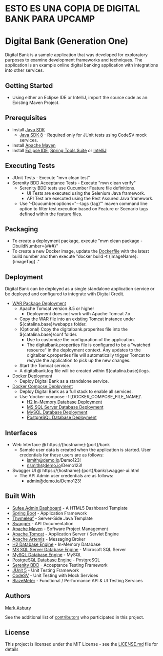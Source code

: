 # ESTO ES UNA COPIA DE DIGITAL BANK PARA UPCAMP

# Digital Bank (Generation One)

Digital Bank is a sample application that was developed for exploratory purposes to examine development frameworks and techniques. The application is an example online digital banking application with integrations into other services.

## Getting Started

- Using either an Eclipse IDE or IntelliJ, import the source code as an Existing Maven Project.

## Prerequisites

- Install [Java SDK](https://openjdk.java.net/)
  - [Java SDK 8](https://www.oracle.com/technetwork/java/javase/downloads/jdk8-downloads-2133151.html) - Required only for JUnit tests using CodeSV mock services.
- Install [Apache Maven](https://maven.apache.org/install.html)
- Install [Eclipse IDE](https://www.eclipse.org/ide/), [Spring Tools Suite](https://spring.io/tools) or [IntelliJ](https://www.jetbrains.com/idea/)

## Executing Tests

- JUnit Tests - Execute "mvn clean test"
- Serenity BDD Acceptance Tests - Execute "mvn clean verify"
  - Serenity BDD tests use Cucumber Feature file definitions.
    - UI Tests are executed using the Selenium Java framework.
    - API Test are executed using the Rest Assured Java framework.
  - Use '-Dcucumber.options="--tags {tag}"' maven command line option to filter test execution based on Feature or Scenario tags defined within the [feature files](src/test/resources/features).

## Packaging

- To create a deployment package, execute "mvn clean package -DbuildNumber={###}"
- To create a new Docker image, update the [Dockerfile](Dockerfile) with the latest build number and then execute "docker build -t {imageName}:{imageTag} ."

## Deployment

Digital Bank can be deployed as a single standalone application service or be deployed and configured to integrate with Digital Credit.

- [WAR Package Deployment](https://dl.bintray.com/digisic/digitalbank/)
  - Apache Tomcat version 8.5 or higher
    - Deployment does not work with Apache Tomcat 7.x
  - Copy the WAR file into an existing Tomcat instance under ${catalina.base}/webapps folder.
  - (Optional) Copy the digitalbank.properites file into the ${catalina.base}/conf folder.
    - Use to customize the configuration of the application.
    - The digitalbank.properties file is configured to be a "watched resource" in the deployment context. Any updates to the digitalbank.properties file will automatically trigger Tomcat to recycle the application to pick up the new changes.
  - Start the Tomcat service.
  - A digitalbank.log file will be created within ${catalina.base}/logs.
- [Docker Deployment](https://hub.docker.com/r/digisic/digitalbank)
  - Deploy Digital Bank as a standalone service.
- [Docker Compose Deployment](docker-compose)
  - Deploy Digital Bank as a full stack to enable all services.
  - Use 'docker-compose -f [DOCKER_COMPOSE_FILE_NAME]'.
    - [H2 In-Memory Database Deployment](docker-compose/docker-compose-h2.yml)
    - [MS SQL Server Database Deployment](docker-compose/docker-compose-mssql.yml)
    - [MySQL Database Deployment](docker-compose/docker-compose-mysql.yml)
    - [PostgreSQL Database Deployment](docker-compose/docker-compose-postgres.yml)

## Interfaces

- Web Interface @ https://{hostname}:{port}/bank
  - Sample user data is created when the application is started. User credentials for these users are as follows:
    - jsmith@demo.io/Demo123!
    - nsmith@demo.io/Demo123!
- Swagger UI @ https://{hostname}:{port}/bank/swagger-ui.html
  - The API Admin user credentials are as follows:
    - admin@demo.io/Demo123!

## Built With

- [Sufee Admin Dashboard](https://github.com/rockmantic2018/sufee-admin-dashboard-master) - A HTML5 Dashboard Template
- [Spring Boot](https://spring.io/projects/spring-boot) - Application Framework
- [Thymeleaf](https://www.thymeleaf.org/) - Server-Side Java Template
- [Swagger](https://swagger.io/) - API Documentation
- [Apache Maven](https://maven.apache.org/) - Software Project Management
- [Apache Tomcat](http://tomcat.apache.org/) - Application Server / Servlet Engine
- [Apache Artemis](https://activemq.apache.org/components/artemis/) - Messaging Broker
- [H2 Database Engine](https://www.h2database.com/html/main.html) - In-Memory Database
- [MS SQL Server Database Engine](https://www.microsoft.com/en-us/sql-server/default.aspx) - Microsoft SQL Server
- [MySQL Database Engine](https://www.mysql.com/) - MySQL
- [PostgreSQL Database Engine](https://www.postgresql.org/) - PostgreSQL
- [Serenity BDD](http://www.thucydides.info/#/) - Acceptance Testing Framework
- [JUnit 5](https://junit.org/junit5/) - Unit Testing Framework
- [CodeSV](http://codesv.io/) - Unit Testing with Mock Services
- [BlazeMeter](https://www.blazemeter.com/) - Functional / Performance API & UI Testing Services

## Authors

[Mark Asbury](https://github.com/asburymr)

See the additional list of [contributors](https://github.com/digisic/Digital-Bank/graphs/contributors) who participated in this project.

## License

This project is licensed under the MIT License - see the [LICENSE.md](LICENSE.md) file for details
